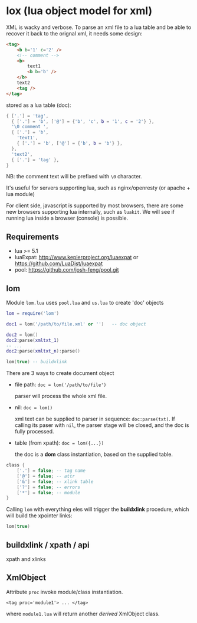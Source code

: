# lox (lua object model for xml)

XML is wacky and verbose. To parse an xml file to a lua table
and be able to recover it back to the orignal xml, it needs some design:

```html
<tag>
    <b b='1' c='2' />
    <!-- comment -->
    <b>
        text1
        <b b='b' />
    </b>
    text2
    <tag />
</tag>
```

stored as a lua table (doc):

```lua
{ ['.'] = 'tag',
  { ['.'] = 'b', ['@'] = {'b', 'c', b = '1', c = '2'} },
  '\0 comment ',
  { ['.'] = 'b',
    'text1',
    { ['.'] = 'b', ['@'] = {'b', b = 'b'} },
  },
  'text2',
  { ['.'] = 'tag' },
}
```

NB: the comment text will be prefixed with `\0` character.

It's useful for servers supporting lua, such as nginx/openresty (or apache + lua module)

For client side, javascript is supported by most browsers, there are some
new browsers supporting lua internally, such as `luakit`.
We will see if running lua inside a browser (console) is possible.

## Requirements

- lua >= 5.1
- luaExpat: <http://www.keplerproject.org/luaexpat> or <https://github.com/LuaDist/luaexpat>
- pool: <https://github.com/josh-feng/pool.git>

## lom


Module `lom.lua` uses `pool.lua` and `us.lua` to create 'doc' objects

```lua
lom = require('lom')

doc1 = lom('/path/to/file.xml' or '')   -- doc object

doc2 = lom()
doc2:parse(xmltxt_1)
-- ...
doc2:parse(xmltxt_n):parse()

lom(true) -- buildxlink
```

There are 3 ways to create document object

- file path: `doc = lom('/path/to/file')`

    parser will process the whole xml file.

- nil: `doc = lom()`

    xml text can be supplied to parser in sequence: `doc:parse(txt)`.
    If calling its paser with `nil`, the parser stage will be closed,
    and the doc is fully processed.

- table (from xpath): `doc = lom({...})`

    the doc is a **dom** class instantiation, based on the supplied table.

```lua
class {
    ['.'] = false; -- tag name
    ['@'] = false; -- attr
    ['&'] = false; -- xlink table
    ['?'] = false; -- errors
    ['*'] = false; -- module
}
```

Calling `lom` with everything eles will trigger the **buildxlink** procedure, which will build the xpointer links:

```lua
lom(true)
```

## buildxlink / xpath / api


xpath and xlinks


## XmlObject

Attribute `proc` invoke module/class instantiation.

    <tag proc='module1'> ... </tag>

where `module1.lua` will return another *derived* XmlObject class.

